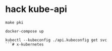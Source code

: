 # hack kube-api

```
make pki

docker-compose up

kubectl --kubeconfig ./api.kubeconfig get svc
```# x-kubernetes
